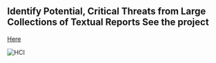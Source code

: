 ## Identify Potential, Critical Threats from Large Collections of Textual Reports See the project 

[Here](https://observablehq.com/d/54e6ef3c97b27617) 

![HCI](https://github.com/mosabrezaei/Human-Computer-Interaction/assets/45066620/c821b0df-0873-42b3-b3bf-0e9cdddfaa07)
